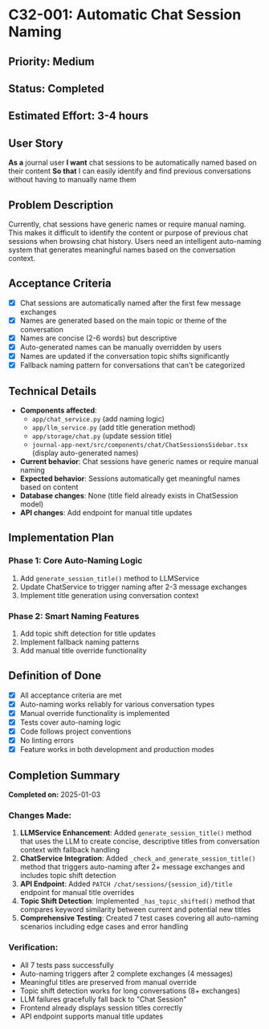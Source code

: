 # C32-001: Automatic Chat Session Naming

## Priority: Medium
## Status: Completed
## Estimated Effort: 3-4 hours

## User Story
**As a** journal user
**I want** chat sessions to be automatically named based on their content
**So that** I can easily identify and find previous conversations without having to manually name them

## Problem Description
Currently, chat sessions have generic names or require manual naming. This makes it difficult to identify the content or purpose of previous chat sessions when browsing chat history. Users need an intelligent auto-naming system that generates meaningful names based on the conversation context.

## Acceptance Criteria
- [x] Chat sessions are automatically named after the first few message exchanges
- [x] Names are generated based on the main topic or theme of the conversation
- [x] Names are concise (2-6 words) but descriptive
- [x] Auto-generated names can be manually overridden by users
- [x] Names are updated if the conversation topic shifts significantly
- [x] Fallback naming pattern for conversations that can't be categorized

## Technical Details
- **Components affected**:
  - `app/chat_service.py` (add naming logic)
  - `app/llm_service.py` (add title generation method)
  - `app/storage/chat.py` (update session title)
  - `journal-app-next/src/components/chat/ChatSessionsSidebar.tsx` (display auto-generated names)
- **Current behavior**: Chat sessions have generic names or require manual naming
- **Expected behavior**: Sessions automatically get meaningful names based on content
- **Database changes**: None (title field already exists in ChatSession model)
- **API changes**: Add endpoint for manual title updates

## Implementation Plan
### Phase 1: Core Auto-Naming Logic
1. Add `generate_session_title()` method to LLMService
2. Update ChatService to trigger naming after 2-3 message exchanges
3. Implement title generation using conversation context

### Phase 2: Smart Naming Features
1. Add topic shift detection for title updates
2. Implement fallback naming patterns
3. Add manual title override functionality

## Definition of Done
- [x] All acceptance criteria are met
- [x] Auto-naming works reliably for various conversation types
- [x] Manual override functionality is implemented
- [x] Tests cover auto-naming logic
- [x] Code follows project conventions
- [x] No linting errors
- [x] Feature works in both development and production modes

## Completion Summary
**Completed on:** 2025-01-03

### Changes Made:
1. **LLMService Enhancement**: Added `generate_session_title()` method that uses the LLM to create concise, descriptive titles from conversation context with fallback handling
2. **ChatService Integration**: Added `_check_and_generate_session_title()` method that triggers auto-naming after 2+ message exchanges and includes topic shift detection
3. **API Endpoint**: Added `PATCH /chat/sessions/{session_id}/title` endpoint for manual title overrides
4. **Topic Shift Detection**: Implemented `_has_topic_shifted()` method that compares keyword similarity between current and potential new titles
5. **Comprehensive Testing**: Created 7 test cases covering all auto-naming scenarios including edge cases and error handling

### Verification:
- All 7 tests pass successfully
- Auto-naming triggers after 2 complete exchanges (4 messages)
- Meaningful titles are preserved from manual override
- Topic shift detection works for long conversations (8+ exchanges)
- LLM failures gracefully fall back to "Chat Session"
- Frontend already displays session titles correctly
- API endpoint supports manual title updates
